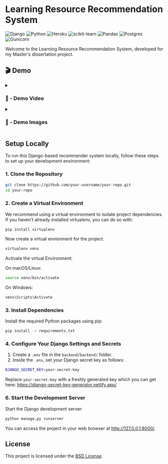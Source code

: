 # Learning Resource Recommendation System
![Django](https://img.shields.io/badge/django-%23092E20.svg?style=for-the-badge&logo=django&logoColor=white)
![Python](https://img.shields.io/badge/python-3670A0?style=for-the-badge&logo=python&logoColor=ffdd54)
![Heroku](https://img.shields.io/badge/heroku-%23430098.svg?style=for-the-badge&logo=heroku&logoColor=white)
![scikit-learn](https://img.shields.io/badge/scikit--learn-%23F7931E.svg?style=for-the-badge&logo=scikit-learn&logoColor=white)
![Pandas](https://img.shields.io/badge/pandas-%23150458.svg?style=for-the-badge&logo=pandas&logoColor=white)
![Postgres](https://img.shields.io/badge/postgres-%23316192.svg?style=for-the-badge&logo=postgresql&logoColor=white)
![Gunicorn](https://img.shields.io/badge/gunicorn-%298729.svg?style=for-the-badge&logo=gunicorn&logoColor=white)

Welcome to the Learning Resource Recommendation System, developed for my Master's dissertation project.

## 🎬 Demo
<details>
<summary><h3> 🎥 - Demo Video </h3></summary>
<video src="https://youtu.be/gPo9qK6ijT4" controls="controls" style="max-width: 730px;">
</video>
</details>

<details>
<summary><h3> 📸 - Demo Images </h3></summary>

# ![Screenshot 2023-12-28 at 11 45 11](/media/home_page.png)

# ![Screenshot 2023-12-28 at 11 45 11](/media/results_page.png)

</details>

## Setup Locally

To run this Django-based recommender system locally, follow these steps to set up your development environment:

### 1. Clone the Repository

```bash
git clone https://github.com/your-username/your-repo.git
cd your-repo
```

### 2. Create a Virtual Environment
We recommend using a virtual environment to isolate project dependencies. If you haven't already installed virtualenv, you can do so with:

```bash 
pip install virtualenv
```

Now create a virtual envionment for the project.
```bash 
virtualenv venv
```

Activate the virtual Environment:

On macOS/Linux:
```bash
source venv/bin/activate
```
On Windows:
```bash
venv\Scripts\Activate
```

### 3. Install Dependencies

Install the required Python packages using pip:
```bash
pip install -r requirements.txt
```

### 4. Configure Your Django Settings and Secrets
1. Create a `.env` file in the `backend/backend/` folder.
2. Inside the `.env`, set your Django secret key as follows:
```bash
DJANGO_SECRET_KEY=your-secret-key
```
Replace `your-secret-key` with a freshly generated key which you can get here: https://django-secret-key-generator.netlify.app/ 

### 6. Start the Development Server
Start the Django development server:
```bash
python manage.py runserver
```

You can access the project in your web browser at http://127.0.0.1:8000/.


## License
This project is licensed under the [BSD License](LICENSE).
